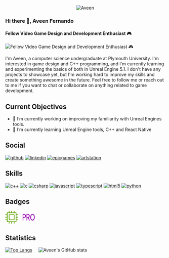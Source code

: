 <p align="center">
 <img src="https://komarev.com/ghpvc/?username=AveenFernando&label=Profile%20views&color=blueviolet&style=flat" alt="Aveen"/> 
</p>

### Hi there 👋, Aveen Fernando
#### Fellow Video Game Design and Development Enthusiast 🎮
![Fellow Video Game Design and Development Enthusiast 🎮](https://ue-cdn.artstation.com/imgproxy/U78DxAXfaicpJ_klSE00ON5mQoyYv-TET3XbisCsQ4I/filename:3.jpg/resizing_type:fit/width:1920/height:1080/aHR0cHM6Ly9kMWl2N2RiNDR5aGd4bi5jbG91ZGZyb250Lm5ldC9iYWNrZ3JvdW5kcy82NDk0OTVlNS02MjM3LTRmMDQtYjllOC0wNzg4YTM0Zjc0ZGMvMy5qcGc)

I'm Aveen, a computer science undergraduate at Plymouth University. I'm interested in game design and C++ programming, and I'm currently learning and experimenting the basics of both in Unreal Engine 5.1. I don't have any projects to showcase yet, but I'm working hard to improve my skills and create something awesome in the future. Feel free to follow me or reach out to me if you want to chat or collaborate on anything related to game development.

## Current Objectives

- 🔭 I’m currently working on improving my familiarity with Unreal Engines tools. 
- 🌱 I’m currently learning Unreal Engine tools, C++ and React Native 

## Social 

[<img src='https://cdn.jsdelivr.net/npm/simple-icons@3.0.1/icons/github.svg' alt='github' height='40'>](https://github.com/AveenFernando)  [<img src='https://cdn.jsdelivr.net/npm/simple-icons@3.0.1/icons/linkedin.svg' alt='linkedin' height='40'>](https://www.linkedin.com/in/aveen-fernando-225a7618b/)  [<img src='https://cdn.jsdelivr.net/npm/simple-icons@3.0.1/icons/epicgames.svg' alt='epicgames' height='40'>](https://dev.epicgames.com/community/profile/nBmw9/Acoustic_Juan#snippets)  [<img src='https://cdn.jsdelivr.net/npm/simple-icons@3.0.1/icons/artstation.svg' alt='artstation' height='40'>](https://www.artstation.com/aveenfernando)  


## Skills

[<img src='https://raw.githubusercontent.com/danielcranney/readme-generator/main/public/icons/skills/cplusplus-colored.svg' alt='c++' height='40'>](https://learn.microsoft.com/en-us/cpp/cpp/?view=msvc-170)  [<img src='https://raw.githubusercontent.com/danielcranney/readme-generator/main/public/icons/skills/c-colored.svg' alt='c' height='40'>](https://learn.microsoft.com/en-us/cpp/c-language/?view=msvc-170)  [<img src='https://raw.githubusercontent.com/danielcranney/readme-generator/main/public/icons/skills/csharp-colored.svg' alt='csharp' height='40'>](https://learn.microsoft.com/en-us/dotnet/csharp/)  [<img src='https://raw.githubusercontent.com/danielcranney/readme-generator/main/public/icons/skills/javascript-colored.svg' alt='javascript' height='40'>](https://learn.microsoft.com/en-us/visualstudio/javascript/javascript-in-visual-studio?view=vs-2022)  [<img src='https://raw.githubusercontent.com/danielcranney/readme-generator/main/public/icons/skills/typescript-colored.svg' alt='typescript' height='40'>](https://learn.microsoft.com/en-us/visualstudio/javascript/javascript-in-visual-studio?view=vs-2022)  [<img src='https://raw.githubusercontent.com/danielcranney/readme-generator/main/public/icons/skills/html5-colored.svg' alt='html5' height='40'>](https://developer.mozilla.org/en-US/docs/Web/HTML)  [<img src='https://raw.githubusercontent.com/danielcranney/readme-generator/main/public/icons/skills/python-colored.svg' alt='python' height='40'>](https://www.python.org/about/help/)  

## Badges 

<a href='https://docs.github.com/en/developers'><img src='https://raw.githubusercontent.com/acervenky/animated-github-badges/master/assets/devbadge.gif' width='40' height='40'></a> <a href='https://github.com/pricing'><img src='https://raw.githubusercontent.com/acervenky/animated-github-badges/master/assets/pro.gif' width='40' height='40'></a> 

## Statistics

[![Top Langs](https://github-readme-stats.vercel.app/api/top-langs/?username=AveenFernando&theme=tokyonight)](https://github.com/anuraghazra/github-readme-stats) 
&nbsp;
&nbsp;
![Aveen's GitHub stats](https://github-readme-stats.vercel.app/api?username=AveenFernando&show_icons=true&theme=tokyonight)


